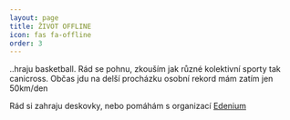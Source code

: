 ```yaml
---
layout: page
title: ŽIVOT OFFLINE
icon: fas fa-offline
order: 3
---
```

<p>..hraju basketball. Rád se pohnu, zkouším jak různé kolektivní sporty tak canicross. Občas jdu na delší procházku osobní rekord mám zatím jen 50km/den</p>
<p class="mb-0">Rád si zahraju deskovky, nebo pomáhám s organizací <a href="http://edenium.stop-time.org/" target="_newtab">Edenium</a></p>